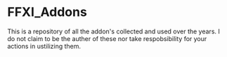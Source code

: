 # FFXI_Addons

This is a repository of all the addon's collected and used over the years.
I do not claim to be the auther of these nor take respobsibility for your actions in ustilizing them.
